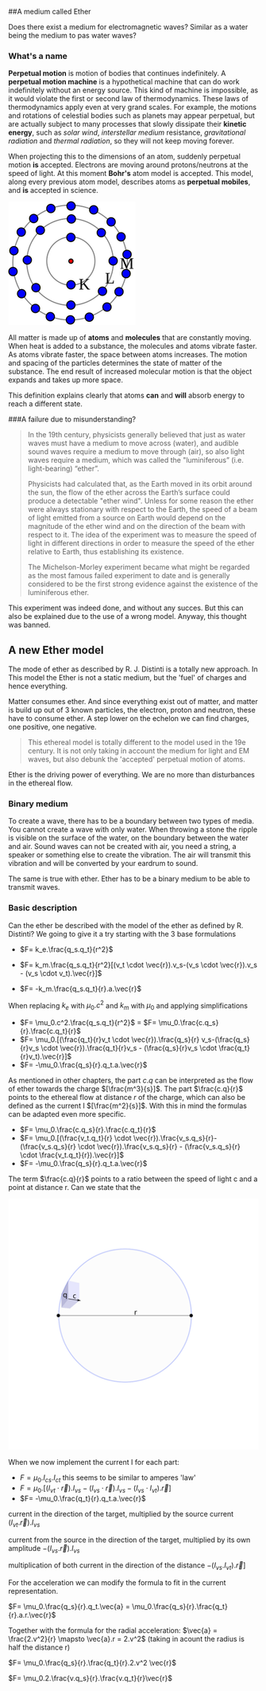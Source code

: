 ##A medium called Ether   

Does there exist a medium for electromagnetic waves? Similar as a water being the medium to pas water waves? 

### What's a name

**Perpetual motion** is motion of bodies that continues indefinitely. A **perpetual motion machine** is a hypothetical machine that can do work indefinitely without an energy source. This kind of machine is impossible, as it would violate the first or second law of thermodynamics. These laws of thermodynamics apply even at very grand scales. For example, the motions and rotations of celestial bodies such as planets may appear perpetual, but are actually subject to many processes that slowly dissipate their **kinetic energy**, such as *solar wind*, *interstellar medium* resistance, *gravitational radiation* and *thermal radiation*, so they will not keep moving forever.

When projecting this to the dimensions of an atom, suddenly perpetual motion **is** accepted. Electrons are moving around protons/neutrons at the speed of light. At this moment **Bohr's** atom model is accepted. This model, along every previous atom model, describes atoms as **perpetual mobiles**, and **is** accepted in science. 



![Bohr model](./images/Atome_bohr_couches_electroniques_KLM.svg)

All matter is made up of **atoms** and **molecules** that are constantly moving. When heat is added to a substance, the molecules and atoms vibrate faster. As atoms vibrate faster, the space between atoms increases. The motion and spacing of the particles determines the state of matter of the substance. The end result of increased molecular motion is that the object expands and takes up more space.

This definition explains clearly that atoms **can** and **will** absorb energy to reach a different state.   

###A failure due to misunderstanding?

>
> In the 19th century, physicists generally believed that just as water waves must have a medium to move across (water), and audible sound waves require a medium to move through (air), so also light waves require a medium, which was called the "luminiferous” (i.e. light-bearing) “ether”.
>
>Physicists had calculated that, as the Earth moved in its orbit around the sun, the flow of the ether across the Earth’s surface could produce a detectable "ether wind". Unless for some reason the ether were always stationary with respect to the Earth, the speed of a beam of light emitted from a source on Earth would depend on the magnitude of the ether wind and on the direction of the beam with respect to it. The idea of the experiment was to measure the speed of light in different directions in order to measure the speed of the ether relative to Earth, thus establishing its existence.
>
> The Michelson-Morley experiment became what might be regarded as the most famous failed experiment to date and is generally considered to be the first strong evidence against the existence of the luminiferous ether.
>

This experiment was indeed done, and without any succes. But this can also be explained due to the use of  a wrong model. Anyway, this thought  was banned.

## A new Ether model

The mode of ether as described by R. J. Distinti is a totally new approach. In This model the Ether is not a static medium, but the 'fuel' of charges and hence everything.  

Matter consumes ether. And since everything exist out of matter, and matter is build up out of 3 known particles, the electron, proton and neutron, these have to consume ether. A step lower on the echelon we can find charges, one positive, one negative. 

> This ethereal model is totally different to the model used in the 19e century. It is not only taking in account  the medium for light and EM waves, but also debunk the 'accepted' perpetual motion of atoms.  

Ether is the driving power of everything. We are no more than disturbances in the ethereal flow.

### Binary medium

To create a wave, there has to be a boundary between two types of media. You cannot create a wave with only water.  When throwing a stone  the ripple is visible on the surface of the water, on the boundary between the water and air. Sound waves can not be created with air, you need a string, a speaker or something else to create the vibration. The air will transmit this vibration and will be converted by your eardrum to sound.

The same is true with ether. Ether has to be a binary medium to be able to transmit waves.



 ### Basic description

Can the ether be described with the model of the ether as defined by R. Distinti? We going to give it a try starting with the 3 base formulations

- $F= k_e.\frac{q_s.q_t}{r^2}$

- $F= k_m.\frac{q_s.q_t}{r^2}[(v_t \cdot \vec{r}).v_s-(v_s \cdot \vec{r}).v_s - (v_s \cdot v_t).\vec{r}]$

- $F= -k_m.\frac{q_s.q_t}{r}.a.\vec{r}$



When replacing $k_e$ with $\mu_0.c^2$ and $k_m$ with $\mu_0$ and applying simplifications 


- $F= \mu_0.c^2.\frac{q_s.q_t}{r^2}$ = $F= \mu_0.\frac{c.q_s}{r}.\frac{c.q_t}{r}$
- $F= \mu_0.[(\frac{q_t}{r}v_t \cdot \vec{r}).\frac{q_s}{r} v_s-(\frac{q_s}{r}v_s \cdot \vec{r}).\frac{q_t}{r}v_s - (\frac{q_s}{r}v_s \cdot \frac{q_t}{r}v_t).\vec{r}]$
- $F= -\mu_0.\frac{q_s}{r}.q_t.a.\vec{r}$ 


As mentioned in other chapters, the part $c.q$ can be interpreted as the flow of ether towards the charge $[\frac{m^3}{s}]$. The part $\frac{c.q}{r}$ points to the ethereal flow at distance $r$  of the charge, which can also be defined as the current I $[\frac{m^2}{s}]$. With this in mind the formulas can be adapted even more specific.

- $F= \mu_0.\frac{c.q_s}{r}.\frac{c.q_t}{r}$
- $F= \mu_0.[(\frac{v_t.q_t}{r} \cdot \vec{r}).\frac{v_s.q_s}{r}-(\frac{v_s.q_s}{r} \cdot \vec{r}).\frac{v_s.q_s}{r} - (\frac{v_s.q_s}{r} \cdot \frac{v_t.q_t}{r}).\vec{r}]$
- $F= -\mu_0.\frac{q_s}{r}.q_t.a.\vec{r}$ 


The term $\frac{c.q}{r}$ points to a ratio between the speed of light c and a point at distance r. Can we state that the 



![current](./images/current.svg)



When we now implement the current I for each part:

- $F= \mu_0.I_{cs}.I_{ct}$ this seems to be similar to amperes 'law'
- $F= \mu_0.[(I_{vt} \cdot \vec{r}).I_{vs}-(I_{vs} \cdot \vec{r}).I_{vs} - (I_{vs} \cdot I_{vt}).\vec{r}]$
- $F= -\mu_0.\frac{q_t}{r}.q_t.a.\vec{r}$ 


current in the direction of the target, multiplied by the source current  $(I_{vt}.\vec{r}).I_{vs}$

current from the source in the direction of the target, multiplied by its own amplitude  $-(I_{vs}.\vec{r}).I_{vs}$

multiplication of both current in the direction of the distance $- (I_{vs}.I_{vt}).\vec{r}]$

For the acceleration we can modify the formula to fit in the current representation.

$F= \mu_0.\frac{q_s}{r}.q_t.\vec{a} = \mu_0.\frac{q_s}{r}.\frac{q_t}{r}.a.r.\vec{r}$   

Together with the formula for the  radial acceleration: $\vec{a} = \frac{2.v^2}{r} \mapsto \vec{a}.r = 2.v^2$ (taking in acount the radius is half the distance r)

$F= \mu_0.\frac{q_s}{r}.\frac{q_t}{r}.2.v^2 \vec{r}$

$F= \mu_0.2.\frac{v.q_s}{r}.\frac{v.q_t}{r}\vec{r}$




